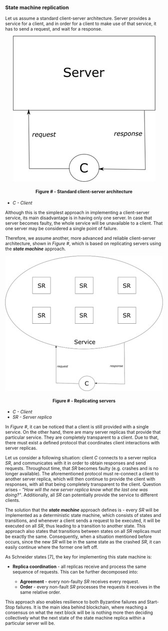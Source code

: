### State machine replication

Let us assume a standard client-server architecture. Server provides a service for a client, and in order for a client to make use of that service, it has to send a request, and wait for a response.

<div align='center'> 
	<img src="https://github.com/lukamiletic95/papers/blob/master/images/fig4.png" />
	<h4>Figure # - Standard client-server architecture</h4>
</div>

* *C - Client*

Although this is the simplest approach in implementing a client-server service, its main disadvantage is in having only one server. In case that server becomes faulty, the whole service will be unavailable to a client. That one server may be considered a single point of failure.

Therefore, we assume another, more advanced and reliable client-server architecture, shown in *Figure #*, which is based on replicating servers using the ***state machine*** approach.

![](https://github.com/lukamiletic95/papers/blob/master/images/fig5.png)
<div align='center'> 
	<h4>Figure # - Replicating servers</h4>
</div>

* *C - Client*
* *SR - Server replica*

In *Figure #*, it can be noticed that a client is still provided with a single service. On the other hand, there are many server replicas that provide that particular service. They are completely transparent to a client. Due to that, there must exist a defined protocol that coordinates client interactions with server replicas.

Let us consider a following situation: client *C* connects to a server replica *SR*, and communicates with it in order to obtain responses and send requests. Throughout time, that *SR* becomes faulty (e.g. crashes and is no longer available). The aforementioned protocol must re-connect a client to another server replica, which will then continue to provide the client with responses, with all that being completely transparent to the client. Question arises - *"How will the new server replica know what the last one was doing?"*. Additionally, all *SR* can potentially provide the service to different clients. 

The solution that the ***state machine*** approach defines is - every *SR* will be implemented as a deterministic state machine, which consists of states and transitions, and whenever a client sends a request to be executed, it will be executed on all *SR*, thus leading to a transition to another state. This approach also states that transitions between states on all *SR* replicas must be exactly the same. Consequently, when a situation mentioned before occurs, since the new *SR* will be in the same state as the crashed *SR*, it can easily continue where the former one left off.

As Schneider states [7], the key for implementing this state machine is:

* **Replica coordination** - all replicas receive and process the same sequence of requests. This can be further decomposed into:

	* **Agreement** - every non-faulty *SR* receives every request.
	* **Order** - every non-fault *SR* processes the requests it receives in the same relative order.

This approach also enables resilience to both Byzantine failures and Start-Stop failures. It is the main idea behind blockchain, where reaching a consensus on what the next block will be is nothing more then deciding collectively what the next state of the state machine replica within a particular server will be.
<!--stackedit_data:
eyJoaXN0b3J5IjpbNDQ5MTA4Njg2LC00Mzk4MTE3MTAsLTgyND
gxMDgwMCwxMDQ3MTU5NzU2LC0xNDE3MzkyNzk5LDE0NzU4ODI2
NTEsMTc0ODE3OTY4XX0=
-->